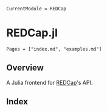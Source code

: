 ```@meta
CurrentModule = REDCap
```
# REDCap.jl
```@contents
Pages = ["index.md", "examples.md"]
```

## Overview

A Julia frontend for [REDCap](https://en.wikipedia.org/wiki/REDCap)'s API.


## Index

```@index
```
